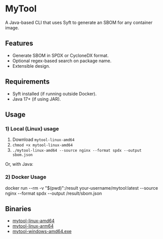 # MyTool

A Java-based CLI that uses Syft to generate an SBOM for any container image.

## Features
- Generate SBOM in SPDX or CycloneDX format.
- Optional regex-based search on package name.
- Extensible design.

## Requirements
- Syft installed (if running outside Docker).
- Java 17+ (if using JAR).

## Usage
### 1) Local (Linux) usage
1. Download `mytool-linux-amd64`
2. `chmod +x mytool-linux-amd64`
3. `./mytool-linux-amd64 --source nginx --format spdx --output sbom.json`

Or, with Java:

### 2) Docker Usage
docker run --rm -v "$(pwd)":/result your-username/mytool:latest
--source nginx
--format spdx
--output /result/sbom.json


## Binaries
- [mytool-linux-amd64](https://github.com/your-repo/releases/tag/v1.0)
- [mytool-linux-arm64](https://github.com/your-repo/releases/tag/v1.0)
- [mytool-windows-amd64.exe](https://github.com/your-repo/releases/tag/v1.0)
